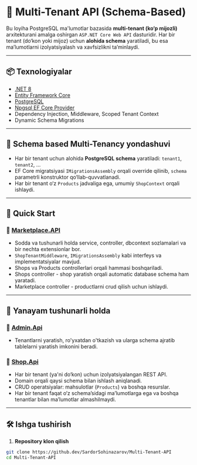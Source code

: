# 🏪 Multi-Tenant API (Schema-Based)

Bu loyiha PostgreSQL ma'lumotlar bazasida **multi-tenant (ko‘p mijozli)** arxitekturani amalga oshirgan `ASP.NET Core Web API` dasturidir. Har bir tenant (do‘kon yoki mijoz) uchun **alohida schema** yaratiladi, bu esa ma’lumotlarni izolyatsiyalash va xavfsizlikni ta’minlaydi.

---

## 📦 Texnologiyalar

- [.NET 8](https://dotnet.microsoft.com/en-us/)
- [Entity Framework Core](https://learn.microsoft.com/en-us/ef/core/)
- [PostgreSQL](https://www.postgresql.org/)
- [Npgsql EF Core Provider](https://www.npgsql.org/efcore/index.html)
- Dependency Injection, Middleware, Scoped Tenant Context
- Dynamic Schema Migrations

---

## 🧠 Schema based Multi-Tenancy yondashuvi

- Har bir tenant uchun alohida **PostgreSQL schema** yaratiladi: `tenant1`, `tenant2`, ...
- EF Core migratsiyasi `IMigrationsAssembly` orqali override qilinib, `schema` parametrli konstruktor qo‘llab-quvvatlanadi.
- Har bir tenant o‘z `Products` jadvaliga ega, umumiy `ShopContext` orqali ishlaydi.

---

## 🚀 Quick Start

### 🛒 [Marketplace.API](https://github.com/SardorSohinazarov/Multi-Tenant-API/tree/master/src/Marketplace.API)

- Sodda va tushunarli holda service, controller, dbcontext sozlamalari va bir nechta extensionlar bor.
- `ShopTenantMiddleware`, `IMigrationsAssembly` kabi interfeys va implementatsiyalar mavjud.
- Shops va Products controllerlari orqali hammasi boshqariladi.
- Shops controller - shop yaratish orqali automatic database schema ham yaratadi.
- Marketplace controller - productlarni crud qilish uchun ishlaydi.

---

## 📂 Yanayam tushunarli holda

### 👤 [Admin.Api](https://github.com/SardorSohinazarov/Multi-Tenant-API/tree/master/src/Admin.Api)

- Tenantlarni yaratish, ro'yxatdan o'tkazish va ularga schema ajratib tablelarni yaratish imkonini beradi.

### 🏪 [Shop.Api](https://github.com/SardorSohinazarov/Multi-Tenant-API/tree/master/src/Shop.Api/Shop.Api)

- Har bir tenant (ya'ni do‘kon) uchun izolyatsiyalangan REST API.
- Domain orqali qaysi schema bilan ishlash aniqlanadi.
- CRUD operatsiyalar: mahsulotlar (`Products`) va boshqa resurslar.
- Har bir tenant faqat o‘z schema’sidagi ma’lumotlarga ega va boshqa tenantlar bilan ma’lumotlar almashilmaydi.

---

## 🛠 Ishga tushirish

1. **Repository klon qilish**  
```bash
git clone https://github.dev/SardorSohinazarov/Multi-Tenant-API
cd Multi-Tenant-API
